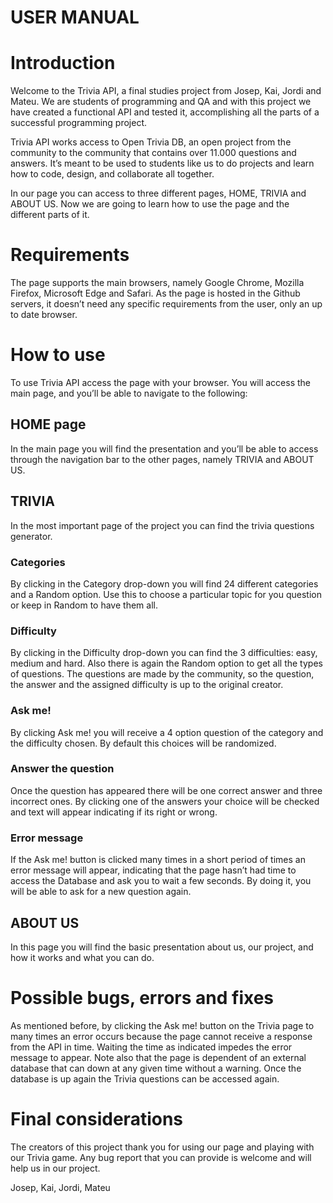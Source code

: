 # USER MANUAL


# Introduction
Welcome to the Trivia API, a final studies project from Josep, Kai, Jordi and Mateu. We are students of programming and QA and with this project we have created a functional API and tested it, accomplishing all the parts of a successful programming project.  

Trivia API works access to Open Trivia DB, an open project from the community to the community that contains over 11.000 questions and answers. It’s meant to be used to students like us to do projects and learn how to code, design, and collaborate all together. 

In our page you can access to three different pages, HOME, TRIVIA and ABOUT US. Now we are going to learn how to use the page and the different parts of it. 

# Requirements
The page supports the main browsers, namely Google Chrome, Mozilla Firefox, Microsoft Edge and Safari. As the page is hosted in the Github servers, it doesn’t need any specific requirements from the user, only an up to date browser. 

# How to use
To use Trivia API access the page with your browser. You will access the main page, and you’ll be able to navigate to the following:

## HOME page
In the main page you will find the presentation and you’ll be able to access through the navigation bar to the other pages, namely TRIVIA and ABOUT US.

## TRIVIA
In the most important page of the project you can find the trivia questions generator. 
### Categories 
By clicking in the Category drop-down you will find 24 different categories and a Random option. Use this to choose a particular topic for you question or keep in Random to have them all.

### Difficulty
By clicking in the Difficulty drop-down you can find the 3 difficulties: easy, medium and hard. Also there is again the Random option to get all the types of questions. The questions are made by the community, so the question, the answer and the assigned difficulty is up to the original creator. 

### Ask me!
By clicking Ask me! you will receive a 4 option question of the category and the difficulty chosen. By default this choices will be randomized.

### Answer the question
Once the question has appeared there will be one correct answer and three incorrect ones. By clicking one of the answers your choice will be checked and text will appear indicating if its right or wrong. 

### Error message
If the Ask me! button is clicked many times in a short period of times an error message will appear, indicating that the page hasn’t had time to access the Database and ask you to wait a few seconds. By doing it, you will be able to ask for a new question again. 

## ABOUT US
In this page you will find the basic presentation about us, our project, and how it works and what you can do.

# Possible bugs, errors and fixes
As mentioned before, by clicking the Ask me! button on the Trivia page to many times an error occurs because the page cannot receive a response from the API in time. Waiting the time as indicated impedes the error message to appear. 
Note also that the page is dependent of an external database that can down at any given time without a warning. Once the database is up again the Trivia questions can be accessed again. 

# Final considerations
The creators of this project thank you for using our page and playing with our Trivia game. Any bug report that you can provide is welcome and will help us in our project. 

Josep, Kai, Jordi, Mateu 